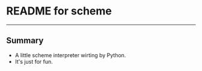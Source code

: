 # **README for scheme**
***

## **Summary**
  * A little scheme interpreter wirting by Python.
  * It's just for fun.
